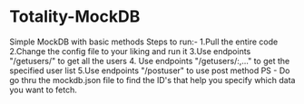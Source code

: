 # Totality-MockDB
Simple MockDB with basic methods
Steps to run:-
  1.Pull the entire code
  2.Change the config file to your liking and run it
  3.Use endpoints "/getusers/" to get all the users
  4. Use endpoints "/getusers/:<id1>,<id2>..." to get the specified user list
  5.Use endpoints "/postuser" to use post method
PS - Do go thru the mockdb.json file to find the ID's that help you specify which data you want to fetch.
